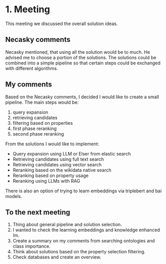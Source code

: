 # 1. Meeting

This meeting we discussed the overall solution ideas.

## Necasky comments

Necasky mentioned, that using all the solution would be to much.
He advised me to choose a portion of the solutions.
The solutions could be combined into a simple pipeline so that certain steps could be exchanged with different algorithms.

## My comments

Based on the Necasky comments, I decided I would like to create a small pipeline.
The main steps would be:
1. query expansion
2. retrieving candidates
3. filtering based on properties
4. first phase reranking
5. second phase reranking

From the solutions I would like to implement:
- Query expansion using LLM or Elser from elastic search
- Retrieving candidates using full text search
- Retrieving candidates using vector search
- Reranking based on the wikidata native search
- Reranking based on property usage
- Reranking using LLMs with RAG

There is also an option of trying to learn embeddings via triplebert and bai models.

## To the next meeting

1. Thing about general pipeline and solution selection.
2. I wanted to check the learning embeddings and knowledge enhanced lm.
3. Create a summary on my comments from searching ontologies and class importance.
4. Think about solutions based on the property selection filtering.
5. Check databases and create an overview.